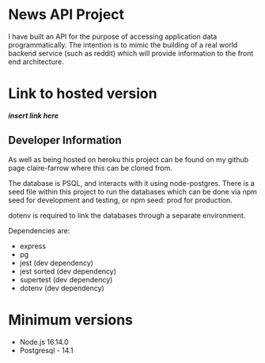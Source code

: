 # News API Project

I have built an API for the purpose of accessing application data programmatically. The intention is to mimic the building of a real world backend service (such as reddit) which will provide information to the front end architecture.


# Link to hosted version

***insert link here***

## Developer Information

As well as being hosted on heroku this project can be found on my github page claire-farrow where this can be cloned from.

The database is PSQL, and interacts with it using node-postgres. There is a seed file within this project to run the databases which can be done via npm seed for development and testing, or npm seed: prod for production.

dotenv is required to link the databases through a separate environment.

Dependencies are:
- express
- pg
- jest (dev dependency)
- jest sorted (dev dependency)
- supertest (dev dependency)
- dotenv (dev dependency)

# Minimum versions
- Node.js 16.14.0
- Postgresql - 14.1

